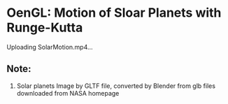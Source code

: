 # OenGL: Motion of Sloar Planets with Runge-Kutta


Uploading SolarMotion.mp4…



## Note:
1. Solar planets Image by GLTF file, converted by Blender from glb files downloaded from NASA homepage
